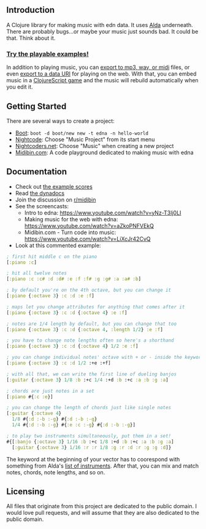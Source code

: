 ## Introduction

A Clojure library for making music with edn data. It uses [Alda](https://github.com/alda-lang/alda) underneath. There are probably bugs...or maybe your music just sounds bad. It could be that. Think about it.

### [Try the playable examples!](https://oakes.github.io/edna/cljs/edna.examples.html)

In addition to playing music, you can [export to mp3, wav, or midi](https://oakes.github.io/edna/clj/edna.core/export'e'.html) files, or even [export to a data URI](https://oakes.github.io/edna/clj/edna.core/edna-'g'data-uri.html) for playing on the web. With that, you can embed music in a [ClojureScript game](https://github.com/oakes/play-cljs) and the music will rebuild automatically when you edit it.

## Getting Started

There are several ways to create a project:

* [Boot](http://boot-clj.com/): `boot -d boot/new new -t edna -n hello-world`
* [Nightcode](https://sekao.net/nightcode/): Choose "Music Project" from its start menu
* [Nightcoders.net](http://nightcoders.net/): Choose "Music" when creating a new project
* [Midibin.com](https://midibin.com): A code playground dedicated to making music with edna

## Documentation

* Check out [the example scores](https://github.com/oakes/edna/tree/master/examples)
* Read [the dynadocs](https://oakes.github.io/edna/clj/edna.core.html)
* Join the discussion on [r/midibin](https://www.reddit.com/r/midibin/)
* See the screencasts:
  * Intro to edna: https://www.youtube.com/watch?v=yNz-T3Ij0LI
  * Making music for the web with edna: https://www.youtube.com/watch?v=aZkoPNFVEkQ
  * Midibin.com - Turn code into music: https://www.youtube.com/watch?v=LiXcJr42CvQ
* Look at this commented example:

```clojure
; first hit middle c on the piano
[:piano :c]

; hit all twelve notes
[:piano :c :c# :d :d# :e :f :f# :g :g# :a :a# :b]

; by default you're on the 4th octave, but you can change it
[:piano {:octave 3} :c :d :e :f]

; maps let you change attributes for anything that comes after it
[:piano {:octave 3} :c :d {:octave 4} :e :f]

; notes are 1/4 length by default, but you can change that too
[:piano {:octave 3} :c :d {:octave 4, :length 1/2} :e :f]

; you have to change note lengths often so here's a shorthand
[:piano {:octave 3} :c :d {:octave 4} 1/2 :e :f]

; you can change individual notes' octave with + or - inside the keyword
[:piano {:octave 3} :c :d 1/2 :+e :+f]

; with all that, we can write the first line of dueling banjos
[:guitar {:octave 3} 1/8 :b :+c 1/4 :+d :b :+c :a :b :g :a]

; chords are just notes in a set
[:piano #{:c :e}]

; you can change the length of chords just like single notes
[:guitar {:octave 4}
  1/8 #{:d :-b :-g} #{:d :-b :-g}
  1/4 #{:d :-b :-g} #{:e :c :-g} #{:d :-b :-g}]

; to play two instruments simultaneously, put them in a set!
#{[:banjo {:octave 3} 1/16 :b :+c 1/8 :+d :b :+c :a :b :g :a]
  [:guitar {:octave 3} 1/16 :r :r 1/8 :g :r :d :r :g :g :d]}
```

The keyword at the beginning of your vector has to coorespond with something from Alda's [list of instruments](https://github.com/alda-lang/alda/blob/master/doc/list-of-instruments.md). After that, you can mix and match notes, chords, note lengths, and so on.

## Licensing

All files that originate from this project are dedicated to the public domain. I would love pull requests, and will assume that they are also dedicated to the public domain.
